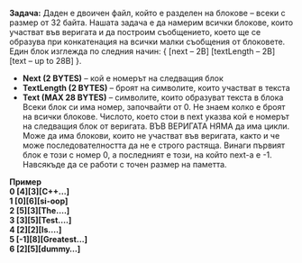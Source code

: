**Задача:** Даден е двоичен файл, който е разделен на блокове – всеки с размер от 32 байта. Нашата задача е да намерим всички блокове, които участват във веригата и да построим съобщението, което ще се образува при конкатенация на всички малки съобщения от блоковете.
Един блок изглежда по следния начин: { [next – 2B] [textLength – 2B] [text – up to 28B] }.
- **Next (2 BYTES)** – кой е номерът на следващия блок
- **TextLength (2 BYTES)** – броят на символите, които участват в текста
- **Text (MAX 28 BYTES)** – символите, които образуват текста в блока
Всеки блок си има номер, започвайти от 0. Не знаем колко е броят на всички блокове. Числото, което стои в next указва кой е номерът на следващия блок от веригата. ВЪВ ВЕРИГАТА НЯМА да има цикли. Може да има блокови, които не участват във веригата, както и че може последователността да не е строго растяща. Винаги първият блок е този с номер 0, а последният е този, на който next-a е -1. Навсякъде да се работи с точен размер на паметта.


**Пример  
0 [4][3][C++…]  
1 [0][6][si-oop]  
2 [5][3][The….]  
3 [3][5][Test….]  
4 [2][2][Is….]  
5 [-1][8][Greatest…]  
6 [2][5][dummy…]**